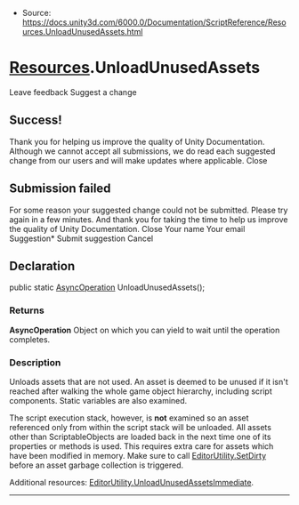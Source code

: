 * Source: https://docs.unity3d.com/6000.0/Documentation/ScriptReference/Resources.UnloadUnusedAssets.html

#  [Resources](https://docs.unity3d.com/6000.0/Documentation/ScriptReference/Resources.html).UnloadUnusedAssets
Leave feedback
Suggest a change
## Success!
Thank you for helping us improve the quality of Unity Documentation. Although we cannot accept all submissions, we do read each suggested change from our users and will make updates where applicable.
Close
## Submission failed
For some reason your suggested change could not be submitted. Please <a>try again</a> in a few minutes. And thank you for taking the time to help us improve the quality of Unity Documentation.
Close
Your name Your email Suggestion* Submit suggestion
Cancel
## Declaration
public static [AsyncOperation](https://docs.unity3d.com/6000.0/Documentation/ScriptReference/AsyncOperation.html) UnloadUnusedAssets(); 
### Returns
**AsyncOperation** Object on which you can yield to wait until the operation completes. 
### Description
Unloads assets that are not used.
An asset is deemed to be unused if it isn't reached after walking the whole game object hierarchy, including script components. Static variables are also examined.  
  
The script execution stack, however, is **not** examined so an asset referenced only from within the script stack will be unloaded. All assets other than ScriptableObjects are loaded back in the next time one of its properties or methods is used. This requires extra care for assets which have been modified in memory. Make sure to call [EditorUtility.SetDirty](https://docs.unity3d.com/6000.0/Documentation/ScriptReference/EditorUtility.SetDirty.html) before an asset garbage collection is triggered.  
  
Additional resources: [EditorUtility.UnloadUnusedAssetsImmediate](https://docs.unity3d.com/6000.0/Documentation/ScriptReference/EditorUtility.UnloadUnusedAssetsImmediate.html).
* * *
